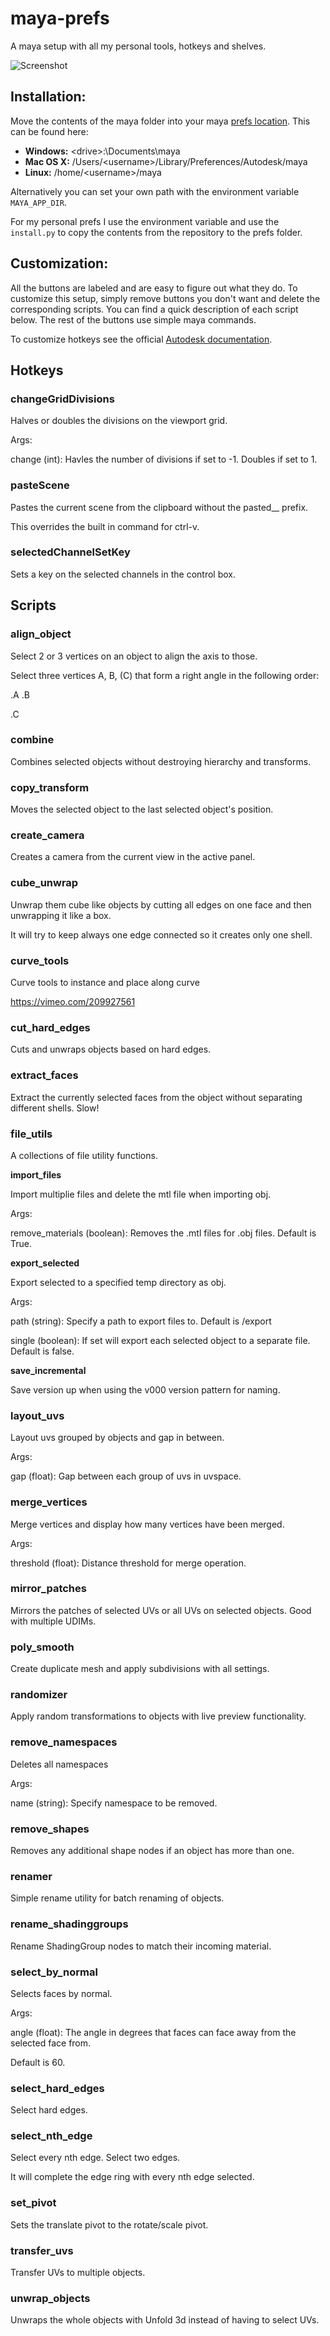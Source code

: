 # maya-prefs
A maya setup with all my personal tools, hotkeys and shelves.

![Screenshot](.github/screenshot.png)

## Installation:
Move the contents of the maya folder into your maya [prefs location](https://knowledge.autodesk.com/support/maya/getting-started/caas/CloudHelp/cloudhelp/2022/ENU/Maya-Customizing/files/GUID-393D1ECA-9B6E-4625-B5B1-3F28E62AFB1C-htm.html).
This can be found here:

* **Windows:** \<drive\>:\Documents\maya
* **Mac OS X:** /Users/\<username\>/Library/Preferences/Autodesk/maya
* **Linux:** /home/\<username\>/maya

Alternatively you can set your own path with the environment variable `MAYA_APP_DIR`.

For my personal prefs I use the environment variable and use the `install.py` to copy the contents from the repository to the prefs folder.

## Customization:
All the buttons are labeled and are easy to figure out what they do. To customize this setup, simply remove buttons you don't want and delete the corresponding scripts. You can find a quick description of each script below. The rest of the buttons use simple maya commands.

To customize hotkeys see the official [Autodesk documentation](https://knowledge.autodesk.com/support/maya/learn-explore/caas/CloudHelp/cloudhelp/2022/ENU/Maya-KeyboardShortcuts/files/GUID-36D24C0F-19E4-411E-8CA9-DB7B64C3E6EA-htm.html).

## Hotkeys
### changeGridDivisions

Halves or doubles the divisions on the viewport grid.



Args:

change (int): Havles the number of divisions if set to -1. Doubles if set to 1.


### pasteScene

Pastes the current scene from the clipboard without the pasted__ prefix.

This overrides the built in command for ctrl-v.


### selectedChannelSetKey

Sets a key on the selected channels in the control box.

## Scripts
### align_object

Select 2 or 3 vertices on an object to align the axis to those.

Select three vertices A, B, (C) that form a right angle in the following order:

.A .B

.C


### combine

Combines selected objects without destroying hierarchy and transforms.


### copy_transform

Moves the selected object to the last selected object's position.


### create_camera

Creates a camera from the current view in the active panel.


### cube_unwrap

Unwrap them cube like objects by cutting all edges on one face and then unwrapping it like a box.

It will try to keep always one edge connected so it creates only one shell.


### curve_tools

Curve tools to instance and place along curve

https://vimeo.com/209927561


### cut_hard_edges

Cuts and unwraps objects based on hard edges.


### extract_faces

Extract the currently selected faces from the object without separating different shells. Slow!


### file_utils

A collections of file utility functions.

**import_files**

Import multiplie files and delete the mtl file when importing obj.



Args:

remove_materials (boolean): Removes the .mtl files for .obj files. Default is True.



**export_selected**

Export selected to a specified temp directory as obj.



Args:

path (string): Specify a path to export files to. Default is <project>/export

single (boolean): If set will export each selected object to a separate file. Default is false.



**save_incremental**

Save version up when using the v000 version pattern for naming.


### layout_uvs

Layout uvs grouped by objects and gap in between.



Args:

gap (float): Gap between each group of uvs in uvspace.


### merge_vertices

Merge vertices and display how many vertices have been merged.



Args:

threshold (float): Distance threshold for merge operation.


### mirror_patches

Mirrors the patches of selected UVs or all UVs on selected objects. Good with multiple UDIMs.


### poly_smooth

Create duplicate mesh and apply subdivisions with all settings.


### randomizer

Apply random transformations to objects with live preview functionality.


### remove_namespaces

Deletes all namespaces



Args:

name (string): Specify namespace to be removed.


### remove_shapes

Removes any additional shape nodes if an object has more than one.


### renamer

Simple rename utility for batch renaming of objects.


### rename_shadinggroups

Rename ShadingGroup nodes to match their incoming material.


### select_by_normal

Selects faces by normal.



Args:

angle (float): The angle in degrees that faces can face away from the selected face from.

Default is 60.


### select_hard_edges

Select hard edges.


### select_nth_edge

Select every nth edge. Select two edges.

It will complete the edge ring with every nth edge selected.


### set_pivot

Sets the translate pivot to the rotate/scale pivot.


### transfer_uvs

Transfer UVs to multiple objects.


### unwrap_objects

Unwraps the whole objects with Unfold 3d instead of having to select UVs.


